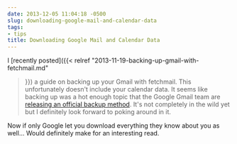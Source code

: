 ```yaml
---
date: 2013-12-05 11:04:18 -0500
slug: downloading-google-mail-and-calendar-data
tags:
- tips
title: Downloading Google Mail and Calendar Data
---
```


I [recently posted]({{< relref "2013-11-19-backing-up-gmail-with-fetchmail.md"
>}}) a guide on backing up your Gmail with fetchmail. This unfortunately
doesn't include your calendar data. It seems like backing up was a hot enough
topic that the Google Gmail team are [releasing an official backup
method](http://gmailblog.blogspot.com/2013/12/download-copy-of-your-gmail-and-google.html).
It's not completely in the wild yet but I definitely look forward to poking
around in it.

Now if only Google let you download everything they know about you as well...
Would definitely make for an interesting read.
